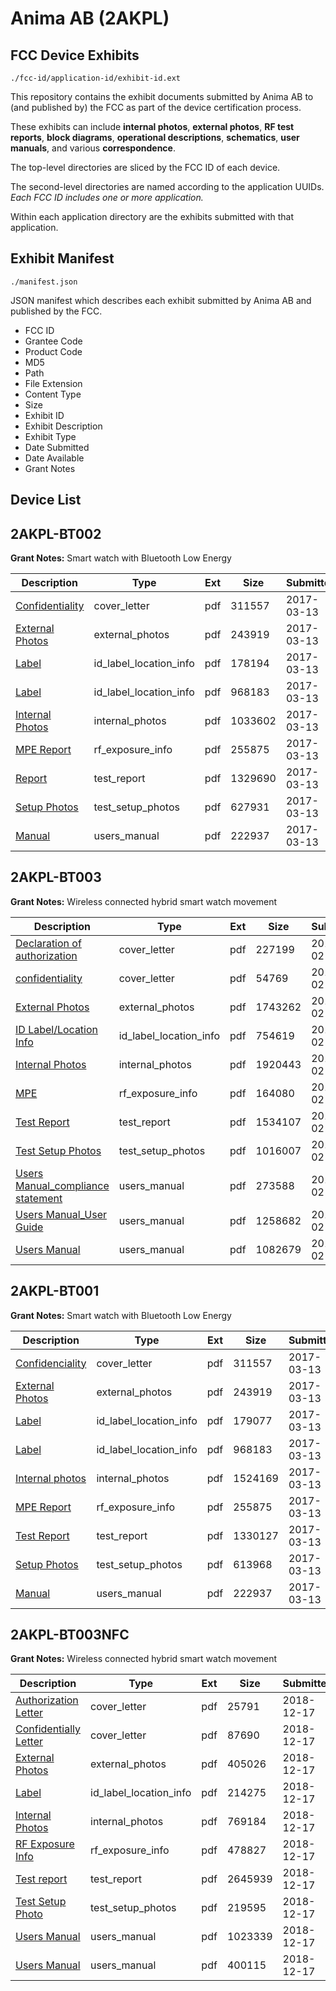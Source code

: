 # Anima AB (2AKPL)
## FCC Device Exhibits

```
./fcc-id/application-id/exhibit-id.ext
```

This repository contains the exhibit documents submitted by Anima AB to (and published by) the FCC as part of the device certification process.

These exhibits can include **internal photos**, **external photos**, **RF test reports**, **block diagrams**, **operational descriptions**, **schematics**, **user manuals**, and various **correspondence**.

The top-level directories are sliced by the FCC ID of each device.

The second-level directories are named according to the application UUIDs. *Each FCC ID includes one or more application.*

Within each application directory are the exhibits submitted with that application. 

## Exhibit Manifest

```
./manifest.json
```

JSON manifest which describes each exhibit submitted by Anima AB and published by the FCC.

- FCC ID
- Grantee Code
- Product Code
- MD5
- Path
- File Extension
- Content Type
- Size
- Exhibit ID
- Exhibit Description
- Exhibit Type
- Date Submitted
- Date Available
- Grant Notes

## Device List
## 2AKPL-BT002
**Grant Notes:** Smart watch with Bluetooth Low Energy

| Description | Type | Ext | Size | Submitted | Available |
| ----------- | ---- | --- | ---- | --------- | --------- |
| [Confidentiality](2AKPL-BT002/a683fea2241ff10f774bf9ad8b7495d9/3314766.pdf) | cover_letter | pdf | 311557 | 2017-03-13 | 2017-03-13 |
| [External Photos](2AKPL-BT002/a683fea2241ff10f774bf9ad8b7495d9/3314761.pdf) | external_photos | pdf | 243919 | 2017-03-13 | 2017-09-09 |
| [Label](2AKPL-BT002/a683fea2241ff10f774bf9ad8b7495d9/3314756.pdf) | id_label_location_info | pdf | 178194 | 2017-03-13 | 2017-03-13 |
| [Label](2AKPL-BT002/a683fea2241ff10f774bf9ad8b7495d9/3314757.pdf) | id_label_location_info | pdf | 968183 | 2017-03-13 | 2017-03-13 |
| [Internal Photos](2AKPL-BT002/a683fea2241ff10f774bf9ad8b7495d9/3314762.pdf) | internal_photos | pdf | 1033602 | 2017-03-13 | 2017-09-09 |
| [MPE Report](2AKPL-BT002/a683fea2241ff10f774bf9ad8b7495d9/3314765.pdf) | rf_exposure_info | pdf | 255875 | 2017-03-13 | 2017-03-13 |
| [Report](2AKPL-BT002/a683fea2241ff10f774bf9ad8b7495d9/3314763.pdf) | test_report | pdf | 1329690 | 2017-03-13 | 2017-03-13 |
| [Setup Photos](2AKPL-BT002/a683fea2241ff10f774bf9ad8b7495d9/3314764.pdf) | test_setup_photos | pdf | 627931 | 2017-03-13 | 2017-09-09 |
| [Manual](2AKPL-BT002/a683fea2241ff10f774bf9ad8b7495d9/3314758.pdf) | users_manual | pdf | 222937 | 2017-03-13 | 2017-09-09 |
## 2AKPL-BT003
**Grant Notes:** Wireless connected hybrid smart watch movement

| Description | Type | Ext | Size | Submitted | Available |
| ----------- | ---- | --- | ---- | --------- | --------- |
| [Declaration of authorization](2AKPL-BT003/771d00ee1f2f17eba0c629debf63a2e5/3739719.pdf) | cover_letter | pdf | 227199 | 2018-02-05 | 2018-02-06 |
| [confidentiality](2AKPL-BT003/771d00ee1f2f17eba0c629debf63a2e5/3739728.pdf) | cover_letter | pdf | 54769 | 2018-02-05 | 2018-02-06 |
| [External Photos](2AKPL-BT003/771d00ee1f2f17eba0c629debf63a2e5/3739682.pdf) | external_photos | pdf | 1743262 | 2018-02-05 | 2018-05-30 |
| [ID Label/Location Info](2AKPL-BT003/771d00ee1f2f17eba0c629debf63a2e5/3739672.pdf) | id_label_location_info | pdf | 754619 | 2018-02-05 | 2018-02-06 |
| [Internal Photos](2AKPL-BT003/771d00ee1f2f17eba0c629debf63a2e5/3739683.pdf) | internal_photos | pdf | 1920443 | 2018-02-05 | 2018-05-30 |
| [MPE](2AKPL-BT003/771d00ee1f2f17eba0c629debf63a2e5/3739757.pdf) | rf_exposure_info | pdf | 164080 | 2018-02-05 | 2018-02-06 |
| [Test Report](2AKPL-BT003/771d00ee1f2f17eba0c629debf63a2e5/3739746.pdf) | test_report | pdf | 1534107 | 2018-02-05 | 2018-02-06 |
| [Test Setup Photos](2AKPL-BT003/771d00ee1f2f17eba0c629debf63a2e5/3739689.pdf) | test_setup_photos | pdf | 1016007 | 2018-02-05 | 2018-05-30 |
| [Users Manual_compliance statement](2AKPL-BT003/771d00ee1f2f17eba0c629debf63a2e5/3739669.pdf) | users_manual | pdf | 273588 | 2018-02-05 | 2018-05-30 |
| [Users Manual_User Guide](2AKPL-BT003/771d00ee1f2f17eba0c629debf63a2e5/3739676.pdf) | users_manual | pdf | 1258682 | 2018-02-05 | 2018-05-30 |
| [Users Manual](2AKPL-BT003/771d00ee1f2f17eba0c629debf63a2e5/3739681.pdf) | users_manual | pdf | 1082679 | 2018-02-05 | 2018-05-30 |
## 2AKPL-BT001
**Grant Notes:** Smart watch with Bluetooth Low Energy

| Description | Type | Ext | Size | Submitted | Available |
| ----------- | ---- | --- | ---- | --------- | --------- |
| [Confidenciality](2AKPL-BT001/05db358e00996e5983971a928f1bf30e/3314766.pdf) | cover_letter | pdf | 311557 | 2017-03-13 | 2017-03-13 |
| [External Photos](2AKPL-BT001/05db358e00996e5983971a928f1bf30e/3314761.pdf) | external_photos | pdf | 243919 | 2017-03-13 | 2017-09-09 |
| [Label](2AKPL-BT001/05db358e00996e5983971a928f1bf30e/3314781.pdf) | id_label_location_info | pdf | 179077 | 2017-03-13 | 2017-03-13 |
| [Label](2AKPL-BT001/05db358e00996e5983971a928f1bf30e/3314757.pdf) | id_label_location_info | pdf | 968183 | 2017-03-13 | 2017-03-13 |
| [Internal photos](2AKPL-BT001/05db358e00996e5983971a928f1bf30e/3314788.pdf) | internal_photos | pdf | 1524169 | 2017-03-13 | 2017-09-09 |
| [MPE Report](2AKPL-BT001/05db358e00996e5983971a928f1bf30e/3314765.pdf) | rf_exposure_info | pdf | 255875 | 2017-03-13 | 2017-03-13 |
| [Test Report](2AKPL-BT001/05db358e00996e5983971a928f1bf30e/3314789.pdf) | test_report | pdf | 1330127 | 2017-03-13 | 2017-03-13 |
| [Setup Photos](2AKPL-BT001/05db358e00996e5983971a928f1bf30e/3314790.pdf) | test_setup_photos | pdf | 613968 | 2017-03-13 | 2017-09-09 |
| [Manual](2AKPL-BT001/05db358e00996e5983971a928f1bf30e/3314758.pdf) | users_manual | pdf | 222937 | 2017-03-13 | 2017-09-09 |
## 2AKPL-BT003NFC
**Grant Notes:** Wireless connected hybrid smart watch movement

| Description | Type | Ext | Size | Submitted | Available |
| ----------- | ---- | --- | ---- | --------- | --------- |
| [Authorization Letter](2AKPL-BT003NFC/a4d81d51b61c99325cf43f944f6a7a8d/4107351.pdf) | cover_letter | pdf | 25791 | 2018-12-17 | 2018-12-17 |
| [Confidentially Letter](2AKPL-BT003NFC/a4d81d51b61c99325cf43f944f6a7a8d/4107352.pdf) | cover_letter | pdf | 87690 | 2018-12-17 | 2018-12-17 |
| [External Photos](2AKPL-BT003NFC/a4d81d51b61c99325cf43f944f6a7a8d/4107361.pdf) | external_photos | pdf | 405026 | 2018-12-17 | 2019-03-17 |
| [Label](2AKPL-BT003NFC/a4d81d51b61c99325cf43f944f6a7a8d/4107359.pdf) | id_label_location_info | pdf | 214275 | 2018-12-17 | 2018-12-17 |
| [Internal Photos](2AKPL-BT003NFC/a4d81d51b61c99325cf43f944f6a7a8d/4107362.pdf) | internal_photos | pdf | 769184 | 2018-12-17 | 2019-03-17 |
| [RF Exposure Info](2AKPL-BT003NFC/a4d81d51b61c99325cf43f944f6a7a8d/4107365.pdf) | rf_exposure_info | pdf | 478827 | 2018-12-17 | 2018-12-17 |
| [Test report](2AKPL-BT003NFC/a4d81d51b61c99325cf43f944f6a7a8d/4107364.pdf) | test_report | pdf | 2645939 | 2018-12-17 | 2018-12-17 |
| [Test Setup Photo](2AKPL-BT003NFC/a4d81d51b61c99325cf43f944f6a7a8d/4107363.pdf) | test_setup_photos | pdf | 219595 | 2018-12-17 | 2019-03-17 |
| [Users Manual](2AKPL-BT003NFC/a4d81d51b61c99325cf43f944f6a7a8d/4107353.pdf) | users_manual | pdf | 1023339 | 2018-12-17 | 2019-03-17 |
| [Users Manual](2AKPL-BT003NFC/a4d81d51b61c99325cf43f944f6a7a8d/4107354.pdf) | users_manual | pdf | 400115 | 2018-12-17 | 2019-03-17 |
